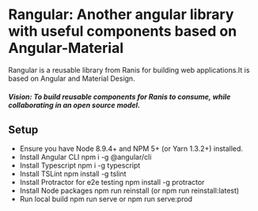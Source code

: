 # Rangular: Another angular library with useful components based on Angular-Material

Rangular is a reusable library from Ranis for building web applications.It is based on Angular and Material Design.

##### Vision: To build reusable components for Ranis to consume, while collaborating in an open source model.

## Setup

* Ensure you have Node 8.9.4+ and NPM 5+ (or Yarn 1.3.2+) installed.
* Install Angular CLI npm i -g @angular/cli
* Install Typescript npm i -g typescript
* Install TSLint npm install -g tslint
* Install Protractor for e2e testing npm install -g protractor
* Install Node packages npm run reinstall (or npm run reinstall:latest)
* Run local build npm run serve or npm run serve:prod
